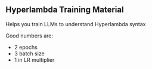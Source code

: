 ## Hyperlambda Training Material

Helps you train LLMs to understand Hyperlambda syntax

Good numbers are:

* 2 epochs
* 3 batch size
* 1 in LR multiplier
